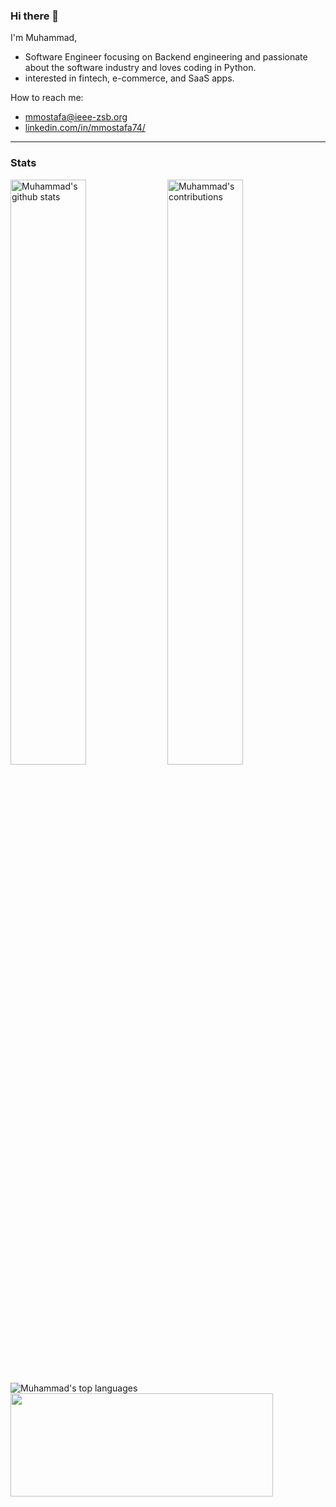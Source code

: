 ### Hi there 👋

I'm Muhammad,
 - Software Engineer focusing on Backend engineering and passionate about the software industry and loves coding in Python.
 - interested in fintech, e-commerce, and SaaS apps.
 
How to reach me:
 - mmostafa@ieee-zsb.org
 - <a href="https://www.linkedin.com/in/mmostafa74/">linkedin.com/in/mmostafa74/</a>
---
### Stats
<p>
   <img width="49%" src="https://github-readme-stats.vercel.app/api?username=mmostafa74&count_private=true&show_icons=true" alt="Muhammad's github stats">
   <img width="49%" src="https://github-readme-streak-stats.herokuapp.com/?user=mmostafa74&hide_border=true" alt="Muhammad's contributions"/>
</p>
<p>
  <img src="https://github-readme-stats.vercel.app/api/top-langs/?username=mmostafa74&layout=compact" alt="Muhammad's top languages">
  <img src ="https://activity-graph.herokuapp.com/graph?username=mmostafa74&bg_color=ffffff&color=0400ff&line=0400ff&point=03d3d&area=true&hide_border=true" width="420" height="165">
</p>

<!--
**mmostafa74/mmostafa74** is a ✨ _special_ ✨ repository because its `README.md` (this file) appears on your GitHub profile.
![Muhammad's github stats](https://github-readme-stats.vercel.app/api?username=mmostafa74&count_private=true&show_icons=true)
![Top Languages](https://github-readme-stats.vercel.app/api/top-langs/?username=mmostafa74&layout=compact)
Here are some ideas to get you started:

- 🔭 I’m currently working on ...
- 🌱 I’m currently learning ...
- 👯 I’m looking to collaborate on ...
- 🤔 I’m looking for help with ...
- 💬 Ask me about ...
- 📫 How to reach me: ...
- 😄 Pronouns: ...
- ⚡ Fun fact: ...
-->
